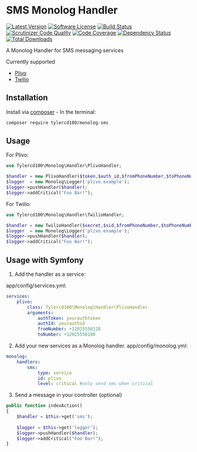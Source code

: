 # SMS Monolog Handler
[![Latest Version](https://img.shields.io/github/release/tylercd100/monolog-sms.svg?style=flat-square)](https://github.com/tylercd100/monolog-sms/releases)
[![Software License](https://img.shields.io/badge/license-MIT-brightgreen.svg?style=flat-square)](LICENSE.md)
[![Build Status](https://travis-ci.org/tylercd100/monolog-sms.svg?branch=master)](https://travis-ci.org/tylercd100/monolog-sms)
[![Scrutinizer Code Quality](https://scrutinizer-ci.com/g/tylercd100/monolog-sms/badges/quality-score.png?b=master)](https://scrutinizer-ci.com/g/tylercd100/monolog-sms/?branch=master)
[![Code Coverage](https://scrutinizer-ci.com/g/tylercd100/monolog-sms/badges/coverage.png?b=master)](https://scrutinizer-ci.com/g/tylercd100/monolog-sms/?branch=master)
[![Dependency Status](https://www.versioneye.com/user/projects/56f3252c35630e0029db0187/badge.svg?style=flat)](https://www.versioneye.com/user/projects/56f3252c35630e0029db0187)
[![Total Downloads](https://img.shields.io/packagist/dt/tylercd100/monolog-sms.svg?style=flat-square)](https://packagist.org/packages/tylercd100/monolog-sms)

A Monolog Handler for SMS messaging services

Currently supported
- [Plivo](https://www.plivo.com/)
- [Twilio](https://www.twilio.com/)

## Installation

Install via [composer](https://getcomposer.org/) - In the terminal:
```bash
composer require tylercd100/monolog-sms
```

## Usage
For Plivo:
```php
use Tylercd100\Monolog\Handler\PlivoHandler;

$handler = new PlivoHandler($token,$auth_id,$fromPhoneNumber,$toPhoneNumber);
$logger  = new Monolog\Logger('plivo.example');
$logger->pushHandler($handler);
$logger->addCritical("Foo Bar!");
```

For Twilio:
```php
use Tylercd100\Monolog\Handler\TwilioHandler;

$handler = new TwilioHandler($secret,$sid,$fromPhoneNumber,$toPhoneNumber);
$logger  = new Monolog\Logger('plivo.example');
$logger->pushHandler($handler);
$logger->addCritical("Foo Bar!");
```

## Usage with Symfony

1. Add the handler as a service:

app/config/services.yml:
```yaml
services:
    plivo:
        class: Tylercd100\Monolog\Handler\PlivoHandler
        arguments:
            authToken: yourauthtoken
            authId: yourauthid
            fromNumber: +12025550128
            toNumber: +12025550180
```

2. Add your new services as a Monolog handler.
app/config/monolog.yml:
```yaml
monolog:
    handlers:
        sms:
            type: service
            id: plivo
            level: critical #only send sms when critical
```

3. Send a message in your controller (optional)
```php
public function indexAction()
{
    $handler = $this->get('sms');
    
    $logger = $this->get('logger');
    $logger->pushHandler($handler);
    $logger->addCritical("Foo Bar!");
}
```
